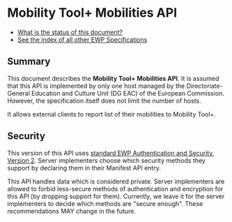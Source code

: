 Mobility Tool+ Mobilities API
=============================

* [What is the status of this document?][statuses]
* [See the index of all other EWP Specifications][develhub]

Summary
-------

This document describes the **Mobility Tool+ Mobilities API**.
It is assumed that this API is implemented by only one host managed by
the Directoriate-General Education and Culture Unit (DG EAC) of the European Commission.
However, the specification itself does not limit the number of hosts.

It allows external clients to report list of their mobilities to Mobility Tool+.


Security
--------

This version of this API uses [standard EWP Authentication and Security, Version 2][sec-v2].
Server implementers choose which security methods they
support by declaring them in their Manifest API entry.

This API handles data which is considered private. Server implementers are
allowed to forbid less-secure methods of authentication and encryption for this
API (by dropping support for them). Currently, we leave it for the server
implementers to decide which methods are "secure enough". These recommendations
MAY change in the future.


[develhub]: http://developers.erasmuswithoutpaper.eu/
[sec-v2]: https://github.com/erasmus-without-paper/ewp-specs-sec-intro/tree/stable-v2
[statuses]: https://github.com/erasmus-without-paper/ewp-specs-management#statuses
